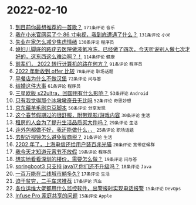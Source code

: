 # 2022-02-10

1. [到目前你最想推荐的一首歌？](https://www.v2ex.com/t/832863) `171条评论` `音乐`
1. [我在小米官网买了个 86 寸电视，我到底遭遇了什么？](https://www.v2ex.com/t/832936) `131条评论` `小米`
1. [失业在家怎么减少焦虑情绪](https://www.v2ex.com/t/832840) `130条评论` `程序员`
1. [媳妇儿脚底的跖疣去医院做液氮冷冻，已经做了四次，今天听说别人做七次才好的，这东西这么难治啊？！](https://www.v2ex.com/t/832826) `114条评论` `健康`
1. [前辈们， 2022 转行计算机的路在何方？](https://www.v2ex.com/t/832829) `91条评论` `程序员`
1. [2022 年新收到 offer 比较](https://www.v2ex.com/t/832817) `78条评论` `职场话题`
1. [早餐店为什么不做汉堡](https://www.v2ex.com/t/832828) `72条评论` `问与答`
1. [结婚这件大事](https://www.v2ex.com/t/833069) `61条评论` `程序员`
1. [三星欧版 s22ultra，回国用有什么影响？](https://www.v2ex.com/t/832813) `53条评论` `Android`
1. [只有我觉得那个冰墩墩奇丑无比吗](https://www.v2ex.com/t/832880) `52条评论` `奇思妙想`
1. [京东薅羊毛刷京豆脚本](https://www.v2ex.com/t/832823) `50条评论` `分享发现`
1. [这个春节假期过的很舒服，附带观影/游戏内容](https://www.v2ex.com/t/832853) `30条评论` `生活`
1. [租房的人会为了提升生活品质买大件吗？](https://www.v2ex.com/t/833000) `29条评论` `生活`
1. [连外包都做不好，我还能做什么，，](https://www.v2ex.com/t/833004) `25条评论` `职场话题`
1. [去配近视镜怎么避免智商税？](https://www.v2ex.com/t/832976) `21条评论` `生活`
1. [2202 年了，上海电信还给用户装百兆光猫](https://www.v2ex.com/t/832955) `20条评论` `宽带症候群`
1. [我今天才知道元宵节不放假](https://www.v2ex.com/t/833027) `19条评论` `程序员`
1. [想实地看看深圳的楼价，需要怎么做？](https://www.v2ex.com/t/832844) `19条评论` `问与答`
1. [springboot3 只支持 java17,你们还不升级吗？](https://www.v2ex.com/t/832866) `18条评论` `Java`
1. [一百万能在二线城市躺多久?](https://www.v2ex.com/t/832990) `17条评论` `生活`
1. [迫于贫穷，二手车求推荐](https://www.v2ex.com/t/832849) `17条评论` `汽车`
1. [各位运维大佬都用什么监控软件，出警报时实现电话报警](https://www.v2ex.com/t/832943) `15条评论` `DevOps`
1. [Infuse Pro 家庭共享的问题](https://www.v2ex.com/t/832868) `15条评论` `Apple`
